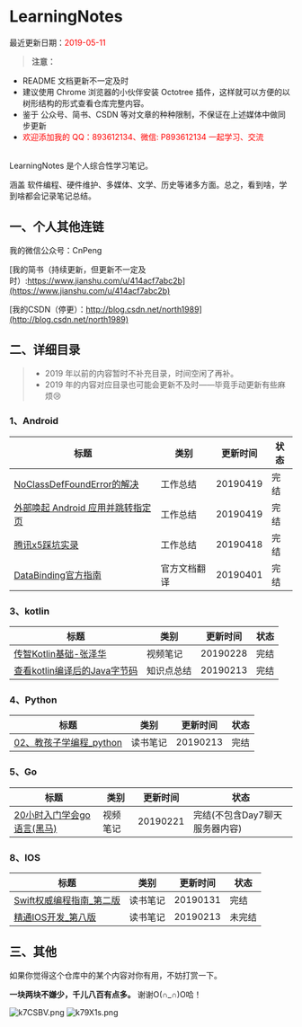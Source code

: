 # LearningNotes

最近更新日期：<font color="#ff0000">2019-05-11</font>

>**注意：**
>
* README 文档更新不一定及时
* 建议使用 Chrome 浏览器的小伙伴安装 Octotree 插件，这样就可以方便的以树形结构的形式查看仓库完整内容。
* 鉴于 公众号、简书、CSDN 等对文章的种种限制，不保证在上述媒体中做同步更新
* <font color="#ff0000">欢迎添加我的 QQ：893612134、微信: P893612134 一起学习、交流 </font>


<br>
LearningNotes 是个人综合性学习笔记。

涵盖 软件编程、硬件维护、多媒体、文学、历史等诸多方面。总之，看到啥，学到啥都会记录笔记总结。




## 一、个人其他连链

我的微信公众号：CnPeng

[我的简书（持续更新，但更新不一定及时）:https://www.jianshu.com/u/414acf7abc2b](https://www.jianshu.com/u/414acf7abc2b)

[我的CSDN（停更）：http://blog.csdn.net/north1989](http://blog.csdn.net/north1989)


## 二、详细目录

> * 2019 年以前的内容暂时不补充目录，时间空闲了再补。
> * 2019 年的内容对应目录也可能会更新不及时——毕竟手动更新有些麻烦😢


### 1、Android
标题|类别|更新时间|状态
---|---|---|---
[NoClassDefFoundError的解决](01_Android/02_环境搭建/20、NoClassDefFoundError的解决.md)|工作总结|20190419|完结
[外部唤起 Android 应用并跳转指定页](01_Android/03_基础知识点/73、Android外部唤起应用跳转指定页面.md)|工作总结|20190419|完结
[腾讯x5踩坑实录](01_Android/06_库和工具/25、腾讯x5踩坑实录.md)|工作总结|20190418|完结
[DataBinding官方指南](01_Android/04_进阶知识点/03_Jetpack/01、DataBinding官方指南.md)|官方文档翻译|20190401|完结


### 3、kotlin

标题|类别|更新时间|状态
---|---|---|---
[传智Kotlin基础-张泽华](03_Kotlin/01_书籍/01_Kotlin/2、传智Kotlin基础-张泽华.md)|视频笔记|20190228|完结
[查看kotlin编译后的Java字节码](03_Kotlin/02_环境搭建/02、查看kotlin编译后的Java字节码.md)|知识点总结|20190213|完结

### 4、Python

标题|类别|更新时间|状态
---|---|---|---
[02、教孩子学编程_python](04_Python/02、教孩子学编程_python.md) | 读书笔记|20190213|完结

### 5、Go

标题|类别|更新时间|状态
---|---|---|---
[20小时入门学会go语言(黑马)](05_Go/01_书籍和教程/01_%2020小时入门学会go语言(黑马).md)| 视频笔记 | 20190221 | 完结(不包含Day7聊天服务器内容)

### 8、IOS

标题|类别|更新时间|状态
---|---|---|---
[Swift权威编程指南_第二版](08_IOS/01_Swift/Swift权威编程指南-笔记.md)|读书笔记|20190131|完结
[精通IOS开发_第八版](08_IOS/02_IOS/精通IOS开发V8.md)|读书笔记|20190213|未完结


## 三、其他

如果你觉得这个仓库中的某个内容对你有用，不妨打赏一下。

**一块两块不嫌少，千儿八百有点多。** 谢谢O(∩_∩)O哈！

![k7CSBV.png](https://s2.ax1x.com/2019/02/28/k7CSBV.png) ![k79X1s.png](https://s2.ax1x.com/2019/02/28/k79X1s.png)
 


